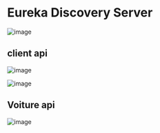 
# Eureka Discovery Server

![image](https://github.com/younesmoujib/MicroserviceEureka/assets/132173844/99c71eda-7b52-4f38-983f-7b304dff80d8)

## client api 
![image](https://github.com/younesmoujib/MicroserviceEureka/assets/132173844/94665687-992b-4bf0-8c96-78ff9549c27d)

![image](https://github.com/younesmoujib/MicroserviceEureka/assets/132173844/733726b7-2b80-4944-b4e8-663a21942f55)

## Voiture api 
![image](https://github.com/younesmoujib/MicroserviceEureka/assets/132173844/7d2ac483-bccb-45b2-9ebb-890da44fc47e)



